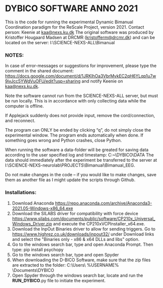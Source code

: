 # DYBICO SOFTWARE ANNO 2021
This is the code for running the experimental Dynamic Bimanual Coordination paradigm for the ReScale Project, version 2021. 
Contact person: Keenie at kaa@nexs.ku.dk 
The original software was produced by Kristoffer Hougaard Madsen at DRCMR (kristofferm@drcmr.dk) and can be located on the server:
I:\SCIENCE-NEXS-ALL\Bimanual 


### NOTES: 
In case of error-messages or suggestions for improvement, please type the comment in the shared document: 
https://docs.google.com/document/d/1JRKlhOa3VbrMvkEC2qH6YLqp1u7w9ivJcc5YWdVuOFU/edit?usp=sharing
and notify Keenie on kaa@nexs.ku.dk.  

Note the software cannot run from the SCIENCE-NEXS-ALL server, but must be run locally. This is in accordance with only collecting data while the computer is offline. 

If Applejack suddenly does not provide input, remove the cord/connection, and reconnect. 

The program can ONLY be ended by clicking “q”, do not simply close the experimental window. 
The program ends automatically when done. If something goes wrong and Python crashes, close Python.  

When running the software a data-folder will be greated for saving data according to the user specified log and timestamp: 
C:\~\DYBICO\DATA
The data should immediately after the experiment be transferred to the server at I:\SCIENCE-NEXS-neurolab\PROJECTS\Bimanual\Bimanual_EEG. 

Do not make changes in the code – if you would like to make changes, save them as 
another file as I might update the scripts through Github. 

### Installations:
1) Download Anaconda https://repo.anaconda.com/archive/Anaconda3-2021.05-Windows-x86_64.exe 
2) Download the SILABS driver for compatibility with force device https://www.silabs.com/documents/public/software/CP210x_Universal_Windows_Driver.zip 
    and execute the CP210xVCPInstaller_x64.exe.
3) Download the InpOut Binaries driver to allow for sending triggers. Go to https://www.highrez.co.uk/downloads/inpout32/ under Download links and select the "Binaries only - x86 & x64 DLLs and libs" option. 
4) Go to the windows search bar, type and open Anaconda Prompt. Then type: pip install psychopy 
5) Go to the windows search bar, type and open Spyder 
6) When downloading the D-BICO Software, make sure that the zip files are extracted to the folder: C:\Users\ %USERNAME% \Documents\DYBICO
7) Open Spyder through the windows search bar, locate and run the __RUN_DYBICO__.py file to initiate the experiment. 
